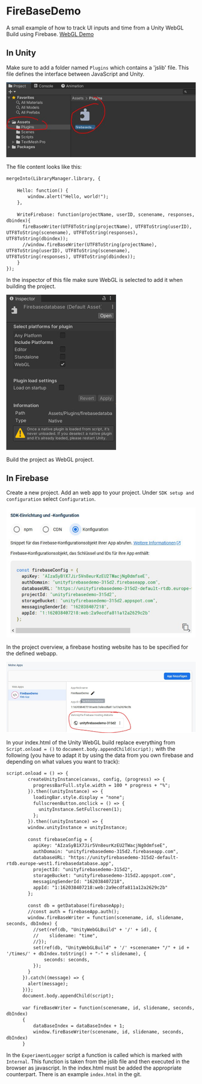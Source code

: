 # FireBaseDemo
 A small example of how to track UI inputs and time from a Unity WebGL Build using Firebase.
[WebGL Demo](https://visualstories.cs.ovgu.de/demo/UnityFirebase)

## In Unity
Make sure to add a folder named `Plugins` which contains a 'jslib' file. This file defines the interface between JavaScript and Unity.

![dynamic_label_screenshot](Readme/plugin.jpg)

The file content looks like this:
```
mergeInto(LibraryManager.library, {

    Hello: function() {
        window.alert("Hello, world!");
    },

    WriteFirebase: function(projectName, userID, scenename, responses, dbindex){
      fireBaseWriter(UTF8ToString(projectName), UTF8ToString(userID), UTF8ToString(scenename), UTF8ToString(responses), UTF8ToString(dbindex));
      //window.fireBaseWriter(UTF8ToString(projectName), UTF8ToString(userID), UTF8ToString(scenename), UTF8ToString(responses), UTF8ToString(dbindex));
    }
});
```

In the inspector of this file make sure WebGL is selected to add it when building the project.

![dynamic_label_screenshot](Readme/pluginsettings.jpg)

Build the project as WebGL project.


## In Firebase
Create a new project.
Add an web app to your project.
Under `SDK setup and configuration` select `Configuration`.

![dynamic_label_screenshot](Readme/configuration.jpg)

In the project overview, a firebase hosting website has to be specified for the defined webapp.

![dynamic_label_screenshot](Readme/hostingwebsite.jpg)

In your index.html of the Unity WebGL build replace everything from `Script.onload = ()` to `document.body.appendChild(script);` with the following (you have to adapt it by using the data from you own firebase and depending on what values you want to track):

```
script.onload = () => {
        createUnityInstance(canvas, config, (progress) => {
          progressBarFull.style.width = 100 * progress + "%";
        }).then((unityInstance) => {
          loadingBar.style.display = "none";
          fullscreenButton.onclick = () => {
            unityInstance.SetFullscreen(1);
          };
        }).then((unityInstance) => {
        window.unityInstance = unityInstance;
        
        const firebaseConfig = {
          apiKey: "AIzaSyB1X7Jir5Vn8eurKzEU2TWacjNg0dmfseE",
          authDomain: "unityfirebasedemo-315d2.firebaseapp.com",
          databaseURL: "https://unityfirebasedemo-315d2-default-rtdb.europe-west1.firebasedatabase.app",
          projectId: "unityfirebasedemo-315d2",
          storageBucket: "unityfirebasedemo-315d2.appspot.com",
          messagingSenderId: "162038407218",
          appId: "1:162038407218:web:2a9ecdfa811a12a2629c2b"
        };

        const db = getDatabase(firebaseApp);
        //const auth = firebaseApp.auth();
        window.fireBaseWriter = function(scenename, id, slidename, seconds, dbIndex) {
          //set(ref(db, "UnityWebGLBuild" + '/' + id), {
          //    slidename: "time",
          //});
          set(ref(db, "UnityWebGLBuild" + '/' +scenename+ "/" + id + '/times/' + dbIndex.toString() + "-" + slidename), {
              seconds: seconds,
          });
        }
      }).catch((message) => {
        alert(message);
      })};
      document.body.appendChild(script);

      var fireBaseWriter = function(scenename, id, slidename, seconds, dbIndex)
      {
          dataBaseIndex = dataBaseIndex + 1;
          window.fireBaseWriter(scenename, id, slidename, seconds, dbIndex)
      }
```

In the `ExperimentLogger` script a function is called which is marked with `Internal`. This function is taken from the jslib file and then executed in the browser as javascript. In the index.html must be added the appropriate counterpart. There is an example `index.html` in the git.
